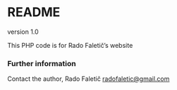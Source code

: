 # README #

version 1.0

This PHP code is for Rado Faletič’s website

### Further information ###

Contact the author, Rado Faletič <radofaletic@gmail.com>
